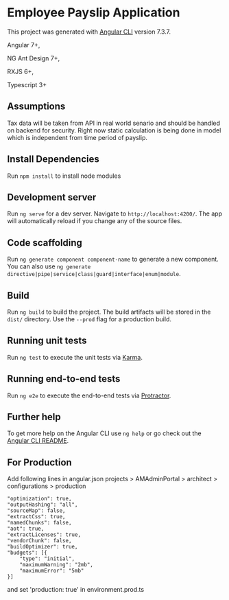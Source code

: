 # Employee Payslip Application

This project was generated with [Angular CLI](https://github.com/angular/angular-cli) version 7.3.7.

Angular 7+,

NG Ant Design 7+,

RXJS 6+,

Typescript 3+

## Assumptions

Tax data will be taken from API in real world senario and should be handled on backend for security. Right now static calculation is being done in model which is independent from time period of payslip.

## Install Dependencies

Run `npm install` to install node modules

## Development server

Run `ng serve` for a dev server. Navigate to `http://localhost:4200/`. The app will automatically reload if you change any of the source files.

## Code scaffolding

Run `ng generate component component-name` to generate a new component. You can also use `ng generate directive|pipe|service|class|guard|interface|enum|module`.

## Build

Run `ng build` to build the project. The build artifacts will be stored in the `dist/` directory. Use the `--prod` flag for a production build.

## Running unit tests

Run `ng test` to execute the unit tests via [Karma](https://karma-runner.github.io).

## Running end-to-end tests

Run `ng e2e` to execute the end-to-end tests via [Protractor](http://www.protractortest.org/).

## Further help

To get more help on the Angular CLI use `ng help` or go check out the [Angular CLI README](https://github.com/angular/angular-cli/blob/master/README.md).

## For Production
Add following lines in angular.json projects > AMAdminPortal > architect > configurations > production

    "optimization": true,
    "outputHashing": "all",
    "sourceMap": false,
    "extractCss": true,
    "namedChunks": false,
    "aot": true,
    "extractLicenses": true,
    "vendorChunk": false,
    "buildOptimizer": true,
    "budgets": [{
        "type": "initial",
        "maximumWarning": "2mb",
        "maximumError": "5mb"
    }]

and set 'production: true' in environment.prod.ts

